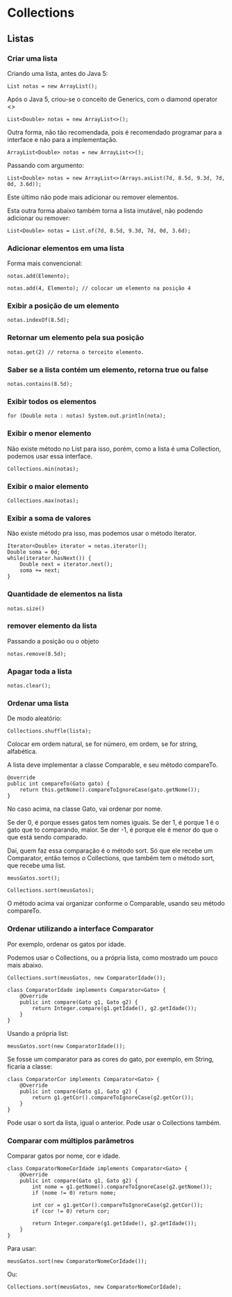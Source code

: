 # Collections

## Listas

### Criar uma lista

Criando uma lista, antes do Java 5:

```
List notas = new ArrayList();
```

Após o Java 5, criou-se o conceito de Generics, com o diamond operator <>

```
List<Double> notas = new ArrayList<>();
```

Outra forma, não tão recomendada, pois é recomendado programar para a interface e não para a implementação.

```
ArrayList<Double> notas = new ArrayList<>();
```

Passando com argumento:

```
List<Double> notas = new ArrayList<>(Arrays.asList(7d, 8.5d, 9.3d, 7d, 0d, 3.6d));
```

Este último não pode mais adicionar ou remover elementos.

Esta outra forma abaixo também torna a lista imutável, não podendo adicionar ou remover:

```
List<Double> notas = List.of(7d, 8.5d, 9.3d, 7d, 0d, 3.6d);
```

### Adicionar elementos em uma lista

Forma mais convencional:

```
notas.add(Elemento);
```

```
notas.add(4, Elemento); // colocar um elemento na posição 4
```

### Exibir a posição de um elemento

```
notas.indexOf(8.5d);
```

### Retornar um elemento pela sua posição

```
notas.get(2) // retorna o terceito elemento.
```

### Saber se a lista contém um elemento, retorna true ou false

```
notas.contains(8.5d);
```

### Exibir todos os elementos

```
for (Double nota : notas) System.out.println(nota);
```

### Exibir o menor elemento

Não existe método no List para isso, porém, como a lista é uma Collection, podemos usar essa interface.

```
Collections.min(notas);
```

### Exibir o maior elemento

```
Collections.max(notas);
```

### Exibir a soma de valores

Não existe método pra isso, mas podemos usar o método Iterator.

```
Iterator<Double> iterator = notas.iterator();
Double soma = 0d;
while(iterator.hasNext()) {
    Double next = iterator.next();
    soma += next;
}
```

### Quantidade de elementos na lista

```
notas.size()
```

### remover elemento da lista

Passando a posição ou o objeto

```
notas.remove(8.5d);
```

### Apagar toda a lista

```
notas.clear();
```

### Ordenar uma lista

De modo aleatório:

```
Collections.shuffle(lista);
```

Colocar em ordem natural, se for número, em ordem, se for string, alfabética.

A lista deve implementar a classe Comparable, e seu método compareTo.

```
@override
public int compareTo(Gato gato) {
    return this.getNome().compareToIgnoreCase(gato.getNome());
}
```

No caso acima, na classe Gato, vai ordenar por nome.

Se der 0, é porque esses gatos tem nomes iguais.
Se der 1, é porque 1 é o gato que to comparando, maior.
Se der -1, é porque ele é menor do que o que está sendo comparado.

Daí, quem faz essa comparação é o método sort. Só que ele recebe um Comparator, então temos o Collections, que também tem o método sort, que recebe uma list.

```
meusGatos.sort();
```

```
Collections.sort(meusGatos);
```

O método acima vai organizar conforme o Comparable, usando seu método compareTo.

### Ordenar utilizando a interface Comparator

Por exemplo, ordenar os gatos por idade.

Podemos usar o Collections, ou a própria lista, como mostrado um pouco mais abaixo.

```
Collections.sort(meusGatos, new ComparatorIdade());
```

```
class ComparatorIdade implements Comparator<Gato> {
    @Override
    public int compare(Gato g1, Gato g2) {
        return Integer.compare(g1.getIdade(), g2.getIdade());
    }
}
```

Usando a própria list:

```
meusGatos.sort(new ComparatorIdade());
```

Se fosse um comparator para as cores do gato, por exemplo, em String, ficaria a classe:

```
class ComparatorCor implements Comparator<Gato> {
    @Override
    public int compare(Gato g1, Gato g2) {
        return g1.getCor().compareToIgnoreCase(g2.getCor());
    }
}
```

Pode usar o sort da lista, igual o anterior. Pode usar o Collections também.

### Comparar com múltiplos parâmetros

Comparar gatos por nome, cor e idade.

```
class ComparatorNomeCorIdade implements Comparator<Gato> {
    @Override
    public int compare(Gato g1, Gato g2) {
        int nome = g1.getNome().compareToIgnoreCase(g2.getNome());
        if (nome != 0) return nome;

        int cor = g1.getCor().compareToIgnoreCase(g2.getCor());
        if (cor != 0) return cor;

        return Integer.compare(g1.getIdade(), g2.getIdade());
    }
}
```

Para usar:

```
meusGatos.sort(new ComparatorNomeCorIdade());
```

Ou:

```
Collections.sort(meusGatos, new ComparatorNomeCorIdade);
```